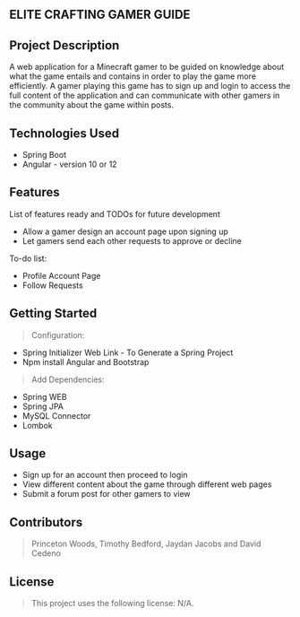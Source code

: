 ## ELITE CRAFTING GAMER GUIDE

## Project Description

A web application for a Minecraft gamer to be guided on knowledge about what the game entails and contains in order to play the game more efficiently. 
A gamer playing this game has to sign up and login to access the full content of the application and can communicate with other gamers in the community about the game within posts.

## Technologies Used

* Spring Boot
* Angular - version 10 or 12

## Features

List of features ready and TODOs for future development
* Allow a gamer design an account page upon signing up 
* Let gamers send each other requests to approve or decline

To-do list:
* Profile Account Page
* Follow Requests

## Getting Started

> Configuration:
* Spring Initializer Web Link - To Generate a Spring Project
* Npm install Angular and Bootstrap 

> Add Dependencies:
- Spring WEB
- Spring JPA
- MySQL Connector
- Lombok

## Usage

* Sign up for an account then proceed to login
* View different content about the game through different web pages
* Submit a forum post for other gamers to view 

## Contributors

> Princeton Woods, Timothy Bedford, Jaydan Jacobs and David Cedeno

## License

> This project uses the following license: N/A.

